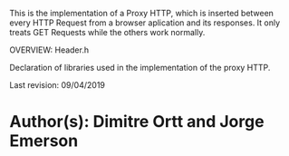 This is the implementation of a Proxy HTTP,
which is inserted between every HTTP Request 
from a browser aplication and its responses.
It only treats GET Requests while the others
work normally.

OVERVIEW: Header.h

Declaration of libraries used 
in the implementation of the
proxy HTTP.

Last revision: 09/04/2019

Author(s): Dimitre Ortt and Jorge Emerson
===